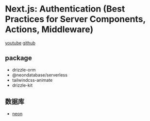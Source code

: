 # Next.js: Authentication (Best Practices for Server Components, Actions, Middleware)

[youtube](https://youtu.be/N_sUsq_y10U?si=fOwY1jZ5_Vbanoz8)
[github](https://github.com/vercel-labs/app-router-auth)

## package

- drizzle-orm
- @neondatabase/serverless
- tailwindcss-animate
- drizzle-kit

## 数据库

- [neon](https://neon.tech)
